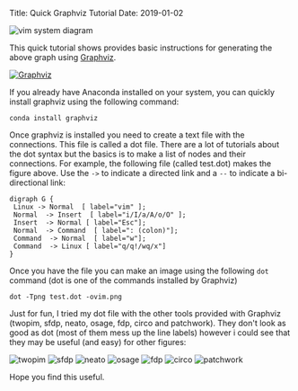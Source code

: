 Title: Quick Graphviz Tutorial
Date: 2019-01-02

![vim system diagram](//colbrydi.github.io/images/vim.jpg)

This quick tutorial shows provides basic instructions for generating the above graph using [Graphviz](https://www.graphviz.org/).

[![Graphviz](https://graphviz.gitlab.io/_pages/Resources/app.png)](https://www.graphviz.org/)


If you already have Anaconda installed on your system, you can quickly install graphviz using the following command:

```
conda install graphviz
```

Once graphviz is installed you need to create a text file with the connections.  This file is called a dot file.  There are a lot of tutorials about the dot syntax but the basics is to make a list of nodes and their connections. For example, the following file (called test.dot) makes the figure above.  Use the ```->``` to indicate a directed link and a ```--``` to indicate a bi-directional link:

```
digraph G {
 Linux -> Normal  [ label="vim" ];
 Normal  -> Insert  [ label="i/I/a/A/o/O" ];
 Insert  -> Normal [ label="Esc"];
 Normal  -> Command  [ label=": (colon)"];
 Command  -> Normal  [ label="w"];
 Command  -> Linux [ label="q/q!/wq/x"]
}
```

Once you have the file you can make an image using the following ```dot``` command (dot is one of the commands installed by Graphviz)

```
dot -Tpng test.dot -ovim.png
```

Just for fun, I tried my dot file with the other tools provided with Graphviz (twopim, sfdp, neato, osage, fdp, circo and patchwork).  They don't look as good as dot (most of them mess up the line labels) however i could see that they may be useful (and easy) for other figures:


![twopim](//colbrydi.github.io/images/twopi.jpg)
![sfdp](//colbrydi.github.io/images/sfdp.jpg)
![neato](//colbrydi.github.io/images/neato.jpg)
![osage](//colbrydi.github.io/images/osage.jpg)
![fdp](//colbrydi.github.io/images/fdp.jpg)
![circo](//colbrydi.github.io/images/circo.jpg)
![patchwork](//colbrydi.github.io/images/patchwork.jpg)

Hope you find this useful.

